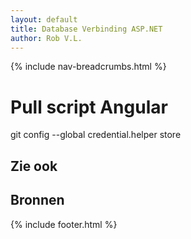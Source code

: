 ```yaml
---
layout: default
title: Database Verbinding ASP.NET 
author: Rob V.L.
---
```


{% include nav-breadcrumbs.html %}

# Pull script Angular


git config --global credential.helper store


## Zie ook

## Bronnen


{% include footer.html %}

